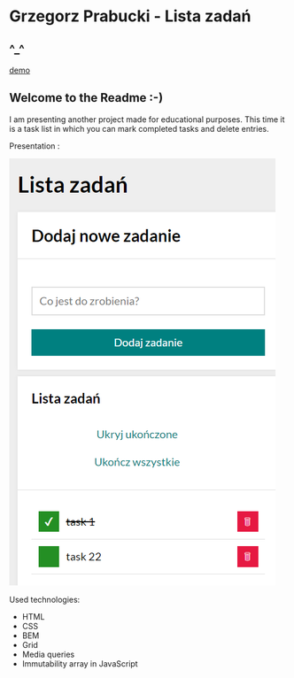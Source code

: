 # Grzegorz Prabucki - Lista zadań
## ^_^

[demo](https://grzegorztestowy.github.io/modul7/)

## Welcome to the Readme :-)
I am presenting another project made for educational purposes.
This time it is a task list in which you can mark completed tasks and delete entries.

Presentation :

![presentation](img/modul7present.png)


Used technologies:
- HTML
- CSS
- BEM
- Grid
- Media queries
- Immutability array in JavaScript
